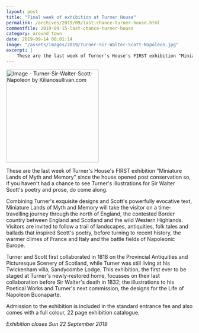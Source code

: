 ```yaml
---
layout: post
title: "Final week of exhibition at Turner House"
permalink: /archives/2019/09/last-chance-turner-house.html
commentfile: 2019-09-15-last-chance-turner-house
category: around_town
date: 2019-09-14 08:01:14
image: "/assets/images/2019/Turner-Sir-Walter-Scott-Napoleon.jpg"
excerpt: |
    These are the last week of Turner's House's FIRST exhibition "Miniature Lands of Myth and Memory" since the house opened post conservation so, if you haven't had a chance to see Turner's illustrations for Sir Walter Scott's poetry and prose, do come along.
---
```

<a href="/assets/images/2019/Turner-Sir-Walter-Scott-Napoleon.jpg" title="Click for a larger image"><img src="/assets/images/2019/Turner-Sir-Walter-Scott-Napoleon-thumb.jpg" width="250" alt="Image - Turner-Sir-Walter-Scott-Napoleon by Kilianosullivan.com"  class="photo right"/></a>

These are the last week of Turner's House's FIRST exhibition "Miniature Lands of Myth and Memory" since the house opened post conservation so, if you haven't had a chance to see Turner's illustrations for Sir Walter Scott's poetry and prose, do come along.

Combining Turner's exquisite designs and Scott's powerfully evocative text, Miniature Lands of Myth and Memory will take the visitor on a time-travelling journey through the north of England, the contested Border country between England and Scotland and the wild Western Highlands. Visitors are invited to follow a trail of landscapes, antiquities, folk tales and ballads that inspired Scott's poetry, before turning to recent history, the warmer climes of France and Italy and the battle fields of Napoleonic Europe.

Turner and Scott first collaborated in 1818 on the Provincial Antiquities and Picturesque Scenery of Scotland, while Turner was still living at his Twickenham villa, Sandycombe Lodge. This exhibition, the first ever to be staged at Turner's newly-restored home, focusses on their last collaboration before Sir Walter's death in 1832; the illustrations to his Poetical Works and Turner's next commission, the designs for the Life of Napoleon Buonaparte.

Admission to the exhibition is included in the standard entrance fee and also comes with a full colour, 22 page exhibition catalogue.

*Exhibition closes Sun 22 September 2019*
